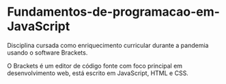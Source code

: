 # Fundamentos-de-programacao-em-JavaScript
Disciplina cursada como enriquecimento curricular durante a pandemia usando o software Brackets.

O Brackets é um editor de código fonte com foco principal em desenvolvimento web, está escrito em JavaScript, HTML e CSS.
